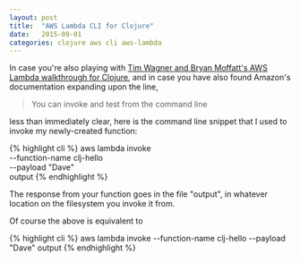 ```yaml
---
layout: post
title:  "AWS Lambda CLI for Clojure"
date:   2015-09-01
categories: clojure aws cli aws-lambda
---
```

In case you're also playing with [Tim Wagner and Bryan Moffatt's AWS
Lambda walkthrough for Clojure](https://aws.amazon.com/blogs/compute/clojure/),
and in case you have also found Amazon's documentation expanding upon the line,

>You can invoke and test from the command line

less than immediately clear, here is the command line snippet that
I used to invoke my newly-created function:

{% highlight cli %}
aws lambda invoke \
    --function-name clj-hello \
    --payload \"Dave\" \
    output
{% endhighlight %}

The response from your function goes in the file "output", in whatever
location on the filesystem you invoke it from.

Of course the above is equivalent to

{% highlight cli %}
aws lambda invoke --function-name clj-hello --payload \"Dave\" output
{% endhighlight %}
